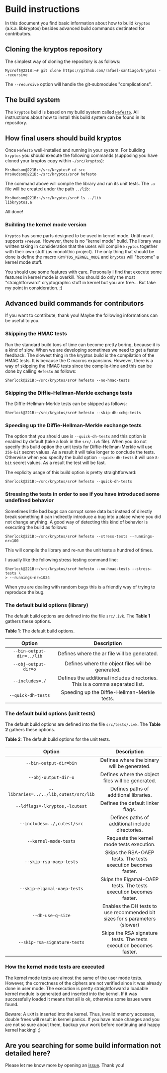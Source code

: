 # Build instructions

In this document you find basic information about how to build ``kryptos`` (a.k.a. libkryptos) besides advanced
build commands destinated for contributors.

## Cloning the kryptos repository

The simplest way of cloning the repository is as follows:

```
Mycroft@221B:~# git clone https://github.com/rafael-santiago/kryptos --recursive
```

The ``--recursive`` option will handle the git-submodules "complications".

## The build system

The ``kryptos`` build is based on my build system called [``Hefesto``](https://github.com/rafael-santiago/hefesto).
All instructions about how to install this build system can be found in its repository.

## How final users should build kryptos

Once ``Hefesto`` well-installed and running in your system. For building ``kryptos`` you should execute the following
commands (supposing you have cloned your kryptos copy within ``~/src/kryptos``):

```
MrsHudson@221B:~/src/kryptos# cd src
MrsHudson@221B:~/src/kryptos/src# hefesto
```

The command above will compile the library and run its unit tests. The ``.a`` file will be created under the path
``../lib``:

```
MrsHudson@221B:~/src/kryptos/src# ls ../lib
libkryptos.a
```

All done!

### Building the kernel mode version

``Kryptos`` has some parts designed to be used in kernel mode. Until now it supports ``FreeBSD``. However, there is no "kernel mode" build.
The library was written taking in consideration that the users will compile ``kryptos`` together with their own stuff (as monolithic project).
The only thing that should be done is define the macro ``KRYPTOS_KERNEL_MODE`` and ``kryptos`` will "become" a kernel mode stuff.

You should use some features with care. Personally I find that execute some features in kernel mode is overkill. You should do only the
most "straightforward" cryptographic stuff in kernel but you are free... But take my point in consideration. ;)

## Advanced build commands for contributors

If you want to contribute, thank you! Maybe the following informations can be useful to you.

### Skipping the HMAC tests

Run the standard build tons of time can become pretty boring, because it is a kind of slow. When we are developing
sometimes we need to get a faster feedback. The slowest thing in the kryptos build is the compilation of the HMAC tests.
It is because the C macros expansions. However, there is a way of skipping the HMAC tests since the
compile-time and this can be done by calling ``Hefesto`` as follows:

```
Sherlock@221B:~/src/kryptos/src# hefesto --no-hmac-tests
```

### Skipping the Diffie-Hellman-Merkle exchange tests

The Diffie-Hellman-Merkle tests can be skipped as follows:

```
Sherlock@221B:~/src/kryptos/src# hefesto --skip-dh-xchg-tests
```

### Speeding up the Diffie-Hellman-Merkle exchange tests

The option that you should use is ``--quick-dh-tests`` and this option is enabled by default (take a look in the
``src/.ivk`` file). When you do not specify this build option the unit tests for Diffie-Hellman-Merkle will use ``256-bit``
secret values. As a result it will take longer to conclude the tests. Otherwise when you specify the build option
``--quick-dh-tests`` it will use ``8-bit`` secret values. As a result the test will be fast.

The explicity usage of this build option is pretty straightforward:

```
Sherlock@221B:~/src/kryptos/src# hefesto --quick-dh-tests
```

### Stressing the tests in order to see if you have introduced some undefined behavior

Sometimes little bad bugs can corrupt some data but instead of directly break something it can indirectly
introduce a bug into a place where you did not change anything. A good way of detecting this kind of
behavior is executing the build as follows:

```
Sherlock@221B:~/src/kryptos/src# hefesto --stress-tests --runnings-nr=100
```

This will compile the library and re-run the unit tests a hundred of times.

I usually like the following stress testing command line:

```
Sherlock@221B:~/src/kryptos/src# hefesto --no-hmac-tests --stress-tests \
> --runnings-nr=1024
```

When you are dealing with random bugs this is a friendly way of trying to reproduce the bug.

### The default build options (library)

The default build options are defined into the file ``src/.ivk``. The **Table 1** gathers these options.

**Table 1**: The default build options.

|          **Option**         |                    **Description**                                             |
|:---------------------------:|:------------------------------------------------------------------------------:|
| ``--bin-output-dir=../lib`` |   Defines where the ar file will be generated.                                 |
| ``--obj-output-dir=o``      |   Defines where the object files will be generated.                            |
| ``--includes=./``           |   Defines the additional includes directories. This is a comma separated list. |
| ``--quick-dh-tests``        |   Speeding up the Diffie-Hellman-Merkle tests.                                 |


### The default build options (unit tests)

The default build options are defined into the file ``src/tests/.ivk``. The **Table 2** gathers these options.

**Table 2**: The default build options for the unit tests.

|             **Option**                   |               **Description**                                                |
|:----------------------------------------:|:----------------------------------------------------------------------------:|
| ``--bin-output-dir=bin``                 | Defines where the binary will be generated.                                  |
| ``--obj-output-dir=o``                   | Defines where the object files will be generated.                            |
| ``--libraries=../../lib,cutest/src/lib`` | Defines paths of additional libraries.                                       |
| ``--ldflags=-lkryptos,-lcutest``         | Defines the default linker flags.                                            |
| ``--includes=../,cutest/src``            | Defines paths of additional include directories.                             |
| ``--kernel-mode-tests``                  | Requests the kernel mode tests execution.                                    |
| ``--skip-rsa-oaep-tests``                | Skips the RSA-OAEP tests. The tests execution becomes faster.                |
| ``--skip-elgamal-oaep-tests``            | Skips the Elgamal-OAEP tests. The tests execution becomes faster.            |
| ``--dh-use-q-size``                      | Enables the DH tests to use recommended bit sizes for s parameters (slower)  |
| ``--skip-rsa-signature-tests``           | Skips the RSA signature tests. The tests execution becomes faster.           |

### How the kernel mode tests are executed

The kernel mode tests are almost the same of the user mode tests. However, the correctness of the ciphers are not verified since
it was already done in user mode. The execution is pretty straightforward a loadable kernel module is generated and inserted into
the kernel. If it was successfully loaded it means that all is ok, otherwise some issues were found.

Beware: A ``LKM`` is inserted into the kernel. Thus, invalid memory accesses, double frees will result in kernel panics. If you
have made changes and you are not so sure about them, backup your work before continuing and happy kernel hacking! ;)

## Are you searching for some build information not detailed here?

Please let me know more by opening an [issue](https://github.com/rafael-santiago/kryptos/issues). Thank you!

